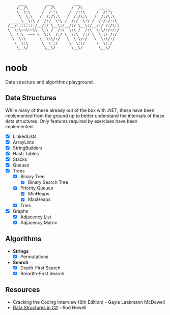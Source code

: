 ```
      ___         ___         ___
     /__/\       /  /\       /  /\       _____
     \  \:\     /  /::\     /  /::\     /  /::\
      \  \:\   /  /:/\:\   /  /:/\:\   /  /:/\:\
  _____\__\:\ /  /:/  \:\ /  /:/  \:\ /  /:/~/::\
 /__/::::::::/__/:/ \__\:/__/:/ \__\:/__/:/ /:/\:|
 \  \:\~~\~~\\  \:\ /  /:\  \:\ /  /:\  \:\/:/~/:/
  \  \:\  ~~~ \  \:\  /:/ \  \:\  /:/ \  \::/ /:/
   \  \:\      \  \:\/:/   \  \:\/:/   \  \:\/:/
    \  \:\      \  \::/     \  \::/     \  \::/
     \__\/       \__\/       \__\/       \__\/
```

# noob
Data structure and algorithms playground.

## Data Structures
While many of these already out of the box with .NET, these have been implemented from the ground up to better understand the internals of these data structures. Only features required by exercises have been implemented.
- [x] LinkedLists
- [x] ArrayLists
- [x] StringBuilders
- [x] Hash Tables
- [x] Stacks
- [x] Queues
- [x] Trees
  - [x] Binary Tree
    - [x] Binary Search Tree
  - [x] Priority Queues
    - [x] MinHeaps
    - [x] MaxHeaps
  - [x] Tries 
- [x] Graphs
  - [x] Adjacency List
  - [x] Adjacency Matrix

## Algorithms
- **Strings**
  - [x] Permutations
- **Search**
  - [x] Depth-First Search
  - [x] Breadth-First Search

## Resources
- Cracking the Coding Interview (6th Edition) - Gayle Laakmann McDowell
- [Data Structures in C#](https://cis300.cs.ksu.edu/) - Rod Howell